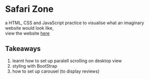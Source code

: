 # Safari Zone
a HTML, CSS and JavaScript practice to visualise what an imaginary website would look like,  
view the website [here](https://0gw0.github.io/Safarizone-/)

## Takeaways
1. learnt how to set up paralell scrolling on desktop view
2. styling with BootStrap
3. how to set up carousel (to display reviews)

